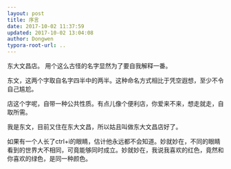```yaml
---
layout: post
title: 序言
date: 2017-10-02 11:37:59
updated: 2017-10-02 13:04:08
author: Dongwen
typora-root-url: ..
---
```




东大文昌店。
用个这么古怪的名字显然为了要自我解释一番。

东文，这两个字取自名字四半中的两半。这种命名方式相比于凭空遐想，至少不令自己尴尬。

店这个字呢，自带一种公共性质。有点儿像个便利店，你爱来不来，想走就走，自取所需。

我是东文，目前又住在东大文昌，所以姑且叫做东大文昌店好了。

如果有一个人长了ctrl+i的眼睛，估计他永远都不会知道。妙就妙在，不同的眼睛看到的世界大不相同，可竟能够同时成立。妙就妙在，我说我喜欢的红色，竟然和你喜欢的绿色，是同一种颜色。 


